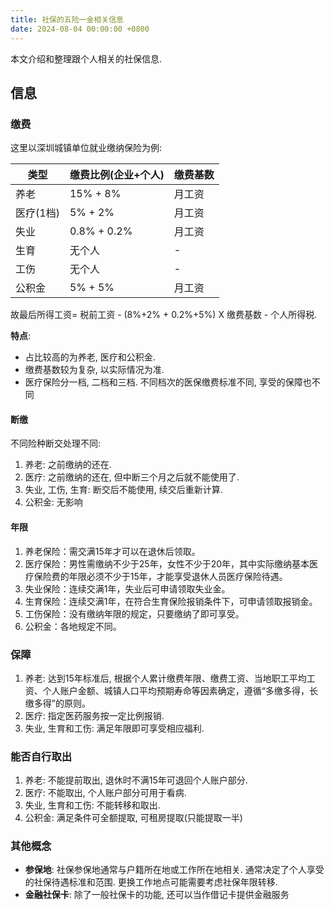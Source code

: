 ```yaml
---
title: 社保的五险一金相关信息
date: 2024-08-04 00:00:00 +0800
---
```

本文介绍和整理跟个人相关的社保信息.
## 信息

### 缴费

这里以深圳城镇单位就业缴纳保险为例:

| 类型     | 缴费比例(企业+个人) | 缴费基数 |
| ------ | ----------- | ---- |
| 养老     | 15% + 8%    | 月工资  |
| 医疗(1档) | 5% + 2%     | 月工资  |
| 失业     | 0.8% + 0.2% | 月工资  |
| 生育     | 无个人         | -    |
| 工伤     | 无个人         | -    |
| 公积金    | 5% + 5%     | 月工资  |
故最后所得工资= 税前工资 - (8%+2% + 0.2%+5%) X 缴费基数 - 个人所得税.

**特点**:
- 占比较高的为养老, 医疗和公积金.
- 缴费基数较为复杂, 以实际情况为准.
- 医疗保险分一档, 二档和三档. 不同档次的医保缴费标准不同, 享受的保障也不同
#### 断缴
不同险种断交处理不同:
1. 养老: 之前缴纳的还在.
2. 医疗: 之前缴纳的还在, 但中断三个月之后就不能使用了.
3. 失业, 工伤, 生育: 断交后不能使用, 续交后重新计算.
4. 公积金: 无影响
#### 年限
1. 养老保险：需交满15年才可以在退休后领取。
2. 医疗保险：男性需缴纳不少于25年，女性不少于20年，其中实际缴纳基本医疗保险费的年限必须不少于15年，才能享受退休人员医疗保险待遇。
3. 失业保险：连续交满1年，失业后可申请领取失业金。
4. 生育保险：连续交满1年，在符合生育保险报销条件下，可申请领取报销金。
5. 工伤保险：没有缴纳年限的规定，只要缴纳了即可享受。
6. 公积金：各地规定不同。

### 保障
1. 养老: 达到15年标准后, 根据个人累计缴费年限、缴费工资、当地职工平均工资、个人账户金额、城镇人口平均预期寿命等因素确定，遵循“多缴多得，长缴多得”的原则。
2. 医疗: 指定医药服务按一定比例报销.
3. 失业, 生育和工伤: 满足年限即可享受相应福利.

### 能否自行取出
1. 养老: 不能提前取出, 退休时不满15年可退回个人账户部分.
2. 医疗: 不能取出, 个人账户部分可用于看病.
3. 失业, 生育和工伤: 不能转移和取出.
4. 公积金: 满足条件可全额提取, 可租房提取(只能提取一半)
### 其他概念
- **参保地**: 社保参保地通常与户籍所在地或工作所在地相关. 通常决定了个人享受的社保待遇标准和范围. 更换工作地点可能需要考虑社保年限转移.
- **金融社保卡**: 除了一般社保卡的功能, 还可以当作借记卡提供金融服务





